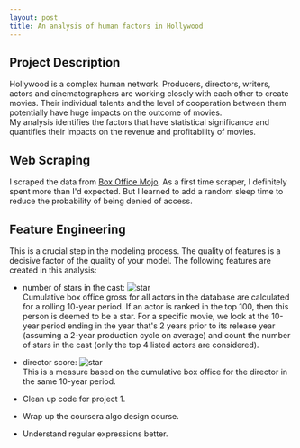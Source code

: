 ```yaml
---
layout: post
title: An analysis of human factors in Hollywood
---
```

## Project Description    
Hollywood is a complex human network. Producers, directors, writers, actors and cinematographers are working closely with each other to create movies. Their individual talents and the level of cooperation between them potentially have huge impacts on the outcome of movies.      
My analysis identifies the factors that have statistical significance and quantifies their impacts on the revenue and profitability of movies.

## Web Scraping
I scraped the data from [Box Office Mojo](http://www.boxofficemojo.com/). As a first time scraper, I definitely spent more than I'd expected. But I learned to add a random sleep time to reduce the probability of being denied of access.

## Feature Engineering
This is a crucial step in the modeling process. The quality of features is a decisive factor of the quality of your model.
The following features are created in this analysis:
- number of stars in the cast: ![star](../images/star.jpeg)    
  Cumulative box office gross for all actors in the database are calculated for a rolling 10-year period. If an actor is ranked in the top 100, then this person is deemed to be a star. For a specific movie, we look at the 10-year period ending in the year that's 2 years prior to its release year (assuming a 2-year production cycle on average) and count the number of stars in the cast (only the top 4 listed actors are considered).
- director score: ![star](../images/director.jpeg)  
  This is a measure based on the cumulative box office for the director in the same 10-year period.




- Clean up code for project 1.  
- Wrap up the coursera algo design course.  
- Understand regular expressions better.  
